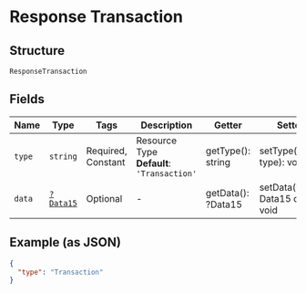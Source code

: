 
# Response Transaction

## Structure

`ResponseTransaction`

## Fields

| Name | Type | Tags | Description | Getter | Setter |
|  --- | --- | --- | --- | --- | --- |
| `type` | `string` | Required, Constant | Resource Type<br>**Default**: `'Transaction'` | getType(): string | setType(string type): void |
| `data` | [`?Data15`](../../doc/models/data-15.md) | Optional | - | getData(): ?Data15 | setData(?Data15 data): void |

## Example (as JSON)

```json
{
  "type": "Transaction"
}
```

